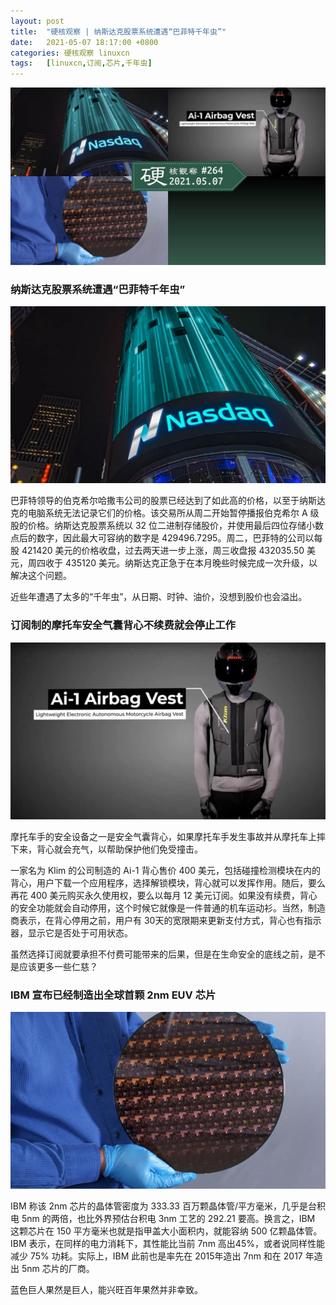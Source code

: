 ```yaml
---
layout: post
title:	"硬核观察 | 纳斯达克股票系统遭遇“巴菲特千年虫”"
date:	2021-05-07 18:17:00 +0800 
categories:	硬核观察 linuxcn 
tags:	[linuxcn,订阅,芯片,千年虫]
---
```



![](/Asserts/Images/album/202105/07/181610aen9yviuwquy55ad.jpg)


### 纳斯达克股票系统遭遇“巴菲特千年虫”


![](/Asserts/Images/album/202105/07/181619tq5i4vz33rv34i9v.jpg)


巴菲特领导的伯克希尔哈撒韦公司的股票已经达到了如此高的价格，以至于纳斯达克的电脑系统无法记录它们的价格。该交易所从周二开始暂停播报伯克希尔 A 级股的价格。纳斯达克股票系统以 32 位二进制存储股价，并使用最后四位存储小数点后的数字，因此最大可容纳的数字是 429496.7295。周二，巴菲特的公司以每股 421420 美元的价格收盘，过去两天进一步上涨，周三收盘报 432035.50 美元，周四收于 435120 美元。纳斯达克正急于在本月晚些时候完成一次升级，以解决这个问题。


近些年遭遇了太多的“千年虫”，从日期、时钟、油价，没想到股价也会溢出。


### 订阅制的摩托车安全气囊背心不续费就会停止工作


![](/Asserts/Images/album/202105/07/181640eyfym9ct4g4kkcgy.jpg)


摩托车手的安全设备之一是安全气囊背心，如果摩托车手发生事故并从摩托车上摔下来，背心就会充气，以帮助保护他们免受撞击。


一家名为 Klim 的公司制造的 Ai-1 背心售价 400 美元，包括碰撞检测模块在内的背心，用户下载一个应用程序，选择解锁模块，背心就可以发挥作用。随后，要么再花 400 美元购买永久使用权，要么以每月 12 美元订阅。如果没有续费，背心的安全功能就会自动停用，这个时候它就像是一件普通的机车运动衫。当然，制造商表示，在背心停用之前，用户有 30天的宽限期来更新支付方式，背心也有指示器，显示它是否处于可用状态。


虽然选择订阅就要承担不付费可能带来的后果，但是在生命安全的底线之前，是不是应该更多一些仁慈？


### IBM 宣布已经制造出全球首颗 2nm EUV 芯片


![](/Asserts/Images/album/202105/07/181659qobhkq3ab6333q4k.jpg)


IBM 称该 2nm 芯片的晶体管密度为 333.33 百万颗晶体管/平方毫米，几乎是台积电 5nm 的两倍，也比外界预估台积电 3nm 工艺的 292.21 要高。换言之，IBM 这颗芯片在 150 平方毫米也就是指甲盖大小面积内，就能容纳 500 亿颗晶体管。IBM 表示，在同样的电力消耗下，其性能比当前 7nm 高出45%，或者说同样性能减少 75% 功耗。实际上，IBM 此前也是率先在 2015年造出 7nm 和在 2017 年造出 5nm 芯片的厂商。


蓝色巨人果然是巨人，能兴旺百年果然并非幸致。
